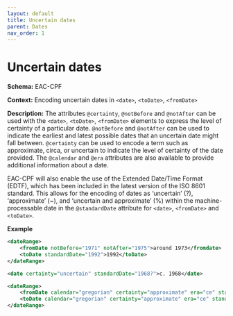 ```yaml
---
layout: default
title: Uncertain dates
parent: Dates
nav_order: 1
---
```


# Uncertain dates
**Schema:**
EAC-CPF

**Context:**
Encoding uncertain dates in `<date>`, `<toDate>`, `<fromDate>`

**Description:**
The attributes `@certainty`, `@notBefore` and `@notAfter` can be used with the `<date>`, `<toDate>`, `<fromDate>` elements to express the level of certainty of a particular date. `@notBefore` and `@notAfter` can be used to indicate the earliest and latest possible dates that an uncertain date might fall between. `@certainty` can be used to encode a term such as approximate, circa, or uncertain to indicate the level of certainty of the date provided. The `@calendar` and `@era` attributes are also available to provide additional information about a date.

EAC-CPF will also enable the use of the Extended Date/Time Format (EDTF), which has been included in the latest version of the ISO 8601 standard. This allows for the encoding of dates as ‘uncertain’ (?), ‘approximate’ (~), and ‘uncertain and approximate’ (%) within the machine-processable date in the `@standardDate` attribute for `<date>`, `<fromDate>` and `<toDate>`.

**Example**
```xml
<dateRange>
	<fromDate notBefore="1971" notAfter="1975">around 1973</fromdate>
	<toDate standardDate="1992">1992</toDate>
</dateRange>
```

```xml
<date certainty="uncertain" standardDate="1968?">c. 1968</date> 
```

```xml
<dateRange>
	<fromDate calendar="gregorian" certainty="approximate" era="ce" standardDate="1950">1950</fromDate>
	<toDate calendar="gregorian" certainty="approximate" era="ce" standardDate="2000">2000</toDate>
</dateRange>
```
